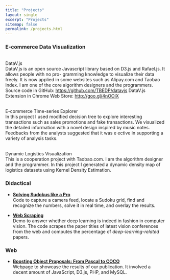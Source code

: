 ```yaml
---
title: "Projects"
layout: single
excerpt: "Projects"
sitemap: false
permalink: /projects.html
---
```


### E-commerce Data Visualization

<br>DataV.js</br>
DataV.js is an open source Javascript library based on D3.js and Rafael.js. It allows people with no pro- gramming knowledge to visualize their data freely. It is now applied in some websites such as Alipay.com and Taobao Index. I am one of the core algorithm designers and the programmers.
Source code in GitHub: https://github.com/TBEDP/datavjs
DataV.js Extension in Chrome Web Store: http://goo.gl/4nOOlX

<br>E-commerce Time-series Explorer</br>
In this project I used modified decision tree to explore interesting transactions such as sales promotions and fake transactions. We visualized the detailed information with a novel design inspired by music notes. Feedbacks from the analysts suggested that it was e ective in supporting a variety of analysis tasks.

<br>Dynamic Logistics Visualization</br>
This is a cooperation project with Taobao.com. I am the algorithm designer and the programmer. In this project I generated a dynamic density map of logistics datasets using Kernel Density Estimation.

### Didactical

* [**Solving Sudokus like a Pro**](http://jponttuset.github.io/solving-sudokus-like-a-pro-1/)<br>
Code to capture a camera feed, locate a Sudoku grid, find and recognize the numbers, solve it in real time, and overlay the results.

* [**Web Scraping**](http://jponttuset.github.io/deep-learning-scraping/)<br>
Demo to answer whether deep learning is indeed in fashion in computer vision. The code scrapes the paper titles of latest vision conferences from the web and computes the percentage of *deep-learning-related* papers.

### Web

* [**Boosting Object Proposals: From Pascal to COCO**](http://www.vision.ee.ethz.ch/~biwiproposals/boosting-coco/)<br>
Webpage to showcase the results of our publication. It involved a decent amount of JavaScript, D3.js, PHP, and MySQL.
